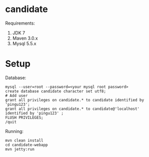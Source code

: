 candidate
=========

Requirements:
  1. JDK 7
  2. Maven 3.0.x
  3. Mysql 5.5.x

Setup
=====

Database:

    mysql --user=root --password=<your mysql root password>
    create database candidate character set utf8;
    # Add user
    grant all privileges on candidate.* to candidate identified by 'pingu123';
    grant all privileges on candidate.* to candidate@'localhost' identified by 'pingu123' ;
    FLUSH PRIVILEGES;
    /quit

Running:

    mvn clean install
    cd candidate-webapp
    mvn jetty:run


